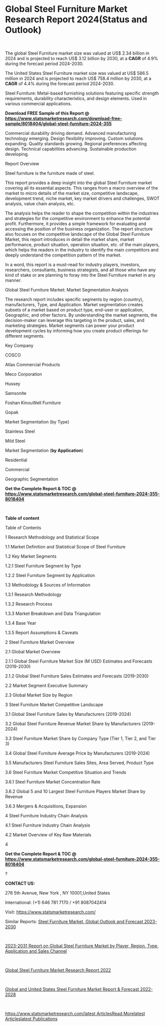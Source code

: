 <h1>Global Steel Furniture Market Research Report 2024(Status and Outlook)</h1><br/><p>The global Steel Furniture market size was valued at US$ 2.34 billion in 2024 and is projected to reach US$ 3.12 billion by 2030, at a <strong>CAGR</strong> of 4.9% during the forecast period 2024-2030.</p>
 
 
 
 <p>The United States Steel Furniture market size was valued at US$ 586.5 million in 2024 and is projected to reach US$ 758.4 million by 2030, at a <strong>CAGR</strong> of 4.4% during the forecast period 2024-2030.</p>
 
 
 
 <p>Steel Furniture: Metal-based furnishing solutions featuring specific strength requirements, durability characteristics, and design elements. Used in various commercial applications.</p>
 
 
 
 <p><strong>Download FREE Sample of this Report @ <a href="https://www.statsmarketresearch.com/download-free-sample/8018404/global-steel-furniture-2024-355">https://www.statsmarketresearch.com/download-free-sample/8018404/global-steel-furniture-2024-355</a></strong></p>
 
 
 
 <p>Commercial durability driving demand. Advanced manufacturing technology emerging. Design flexibility improving. Custom solutions expanding. Quality standards growing. Regional preferences affecting design. Technical capabilities advancing. Sustainable production developing.</p>
 
 
 
 <p>Report Overview</p>
 
 
 
 <p>Steel furniture is the furniture made of steel.</p>
 
 
 
 <p>This report provides a deep insight into the global Steel Furniture market covering all its essential aspects. This ranges from a macro overview of the market to micro details of the market size, competitive landscape, development trend, niche market, key market drivers and challenges, SWOT analysis, value chain analysis, etc.</p>
 
 
 
 <p>The analysis helps the reader to shape the competition within the industries and strategies for the competitive environment to enhance the potential profit. Furthermore, it provides a simple framework for evaluating and accessing the position of the business organization. The report structure also focuses on the competitive landscape of the Global Steel Furniture Market, this report introduces in detail the market share, market performance, product situation, operation situation, etc. of the main players, which helps the readers in the industry to identify the main competitors and deeply understand the competition pattern of the market.</p>
 
 
 
 <p>In a word, this report is a must-read for industry players, investors, researchers, consultants, business strategists, and all those who have any kind of stake or are planning to foray into the Steel Furniture market in any manner.</p>
 
 
 
 <p>Global Steel Furniture Market: Market Segmentation Analysis</p>
 
 
 
 <p>The research report includes specific segments by region (country), manufacturers, Type, and Application. Market segmentation creates subsets of a market based on product type, end-user or application, Geographic, and other factors. By understanding the market segments, the decision-maker can leverage this targeting in the product, sales, and marketing strategies. Market segments can power your product development cycles by informing how you create product offerings for different segments.</p>
 
 
 
 <p>Key Company</p>
 
 
 
 <p>COSCO</p>
 
 
 
 <p>Atlas Commercial Products</p>
 
 
 
 <p>Meco Corporation</p>
 
 
 
 <p>Hussey</p>
 
 
 
 <p>Samsonite</p>
 
 
 
 <p>Foshan KinouWell Furniture</p>
 
 
 
 <p>Gopak</p>
 
 
 
 <p>Market Segmentation (by Type)</p>
 
 
 
 <p>Stainless Steel</p>
 
 
 
 <p>Mild Steel</p>
 
 
 
 <p>Market Segmentation (<strong>by Application</strong>)</p>
 
 
 
 <p>Residential</p>
 
 
 
 <p>Commercial</p>
 
 
 
 <p>Geographic Segmentation</p>
 
 
 
 <div><b>Get the Complete Report & TOC @ <a href="https://www.statsmarketresearch.com/global-steel-furniture-2024-355-8018404">https://www.statsmarketresearch.com/global-steel-furniture-2024-355-8018404</a></b></div>
 
 
 
 <p><br />
 
 <b>Table of content</b></p>
 
 
 
 <p>Table of Contents<br />
 
 1 Research Methodology and Statistical Scope<br />
 
 1.1 Market Definition and Statistical Scope of Steel Furniture<br />
 
 1.2 Key Market Segments<br />
 
 1.2.1 Steel Furniture Segment by Type<br />
 
 1.2.2 Steel Furniture Segment by Application<br />
 
 1.3 Methodology & Sources of Information<br />
 
 1.3.1 Research Methodology<br />
 
 1.3.2 Research Process<br />
 
 1.3.3 Market Breakdown and Data Triangulation<br />
 
 1.3.4 Base Year<br />
 
 1.3.5 Report Assumptions & Caveats<br />
 
 2 Steel Furniture Market Overview<br />
 
 2.1 Global Market Overview<br />
 
 2.1.1 Global Steel Furniture Market Size (M USD) Estimates and Forecasts (2019-2030)<br />
 
 2.1.2 Global Steel Furniture Sales Estimates and Forecasts (2019-2030)<br />
 
 2.2 Market Segment Executive Summary<br />
 
 2.3 Global Market Size by Region<br />
 
 3 Steel Furniture Market Competitive Landscape<br />
 
 3.1 Global Steel Furniture Sales by Manufacturers (2019-2024)<br />
 
 3.2 Global Steel Furniture Revenue Market Share by Manufacturers (2019-2024)<br />
 
 3.3 Steel Furniture Market Share by Company Type (Tier 1, Tier 2, and Tier 3)<br />
 
 3.4 Global Steel Furniture Average Price by Manufacturers (2019-2024)<br />
 
 3.5 Manufacturers Steel Furniture Sales Sites, Area Served, Product Type<br />
 
 3.6 Steel Furniture Market Competitive Situation and Trends<br />
 
 3.6.1 Steel Furniture Market Concentration Rate<br />
 
 3.6.2 Global 5 and 10 Largest Steel Furniture Players Market Share by Revenue<br />
 
 3.6.3 Mergers & Acquisitions, Expansion<br />
 
 4 Steel Furniture Industry Chain Analysis<br />
 
 4.1 Steel Furniture Industry Chain Analysis<br />
 
 4.2 Market Overview of Key Raw Materials<br />
 
 4</p>
 
 
 
 <div><b>Get the Complete Report & TOC @ <a href="https://www.statsmarketresearch.com/global-steel-furniture-2024-355-8018404">https://www.statsmarketresearch.com/global-steel-furniture-2024-355-8018404</a></b></div>
 
 
 
 <p>? </p>
 
 
 
 <p><b>CONTACT US:</b><br />
 
 276 5th Avenue, New York , NY 10001,United States<br />
 
 International: (+1) 646 781 7170 / +91 8087042414<br />
 
 Visit: <a href="https://www.statsmarketresearch.com/">https://www.statsmarketresearch.com/</a><br />
 
 Similar Reports: <a href="https://www.statsmarketresearch.com/global-steel-furniture-2024-355-8018404">Steel Furniture Market, Global Outlook and Forecast 2023-2030</a><br />
 
 <br />
 
 <a href="https://www.statsmarketresearch.com/global-steel-furniture-2024-355-8018404">2023-2031 Report on Global Steel Furniture Market by Player, Region, Type, Application and Sales Channel</a><br />
 
 <br />
 
 <a href="https://www.statsmarketresearch.com/global-steel-furniture-2024-355-8018404">Global Steel Furniture Market Research Report 2022</a><br />
 
 <br />
 
 <a href="https://www.statsmarketresearch.com/global-steel-furniture-2024-355-8018404">Global and United States Steel Furniture Market Report & Forecast 2022-2028</a><br />
 
 <br />
 
 <a href="https://gyeongbokgung.com">https://www.statsmarketresearch.com/</a><a href="https://hallyeomaritime.com">latest Articles</a><a href="https://jingwansa.com">Read More</a><a href="https://nguoiviet.jp/">latest Articles</a><a href="https://www.intelmarketresearch.com/">latest Publications</a></p>